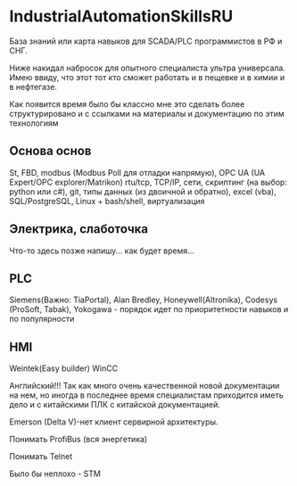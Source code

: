# IndustrialAutomationSkillsRU
База знаний или карта навыков для SCADA/PLC программистов в РФ и СНГ.

Ниже накидал набросок для опытного специалиста ультра универсала. Имею ввиду, что этот тот кто сможет работать и в пещевке и в химии и в нефтегазе.

Как появится время было бы классно мне это сделать более структурировано и с ссылками на материалы и документацию по этим технологиям

## Основа основ
St, FBD, modbus (Modbus Poll для отладки напрямую), OPC UA (UA Expert/OPC explorer/Matrikon) rtu/tcp, TCP/IP, сети, скриптинг (на выбор: python или c#), git, типы данных (из двоичной и обратно), excel (vba), SQL/PostgreSQL, Linux + bash/shell, виртуализация

## Электрика, слаботочка
Что-то здесь позже напишу... как будет время...

## PLC
Siemens(Важно: TiaPortal), Alan Bredley, Honeywell(Altronika), Codesys (ProSoft, Tabak), Yokogawa - порядок идет по приоритетности навыков и по популярности

## HMI
Weintek(Easy builder)
WinCC

Английский!!! Так как много очень качественной новой документации на нем, но иногда в последнее время специалистам приходится иметь дело и с китайскими ПЛК с китайской документацией.


Emerson (Delta V)-нет клиент сервирной архитектуры.

Понимать ProfiBus (вся энергетика)

Понимать Telnet

Было бы неплохо - STM
